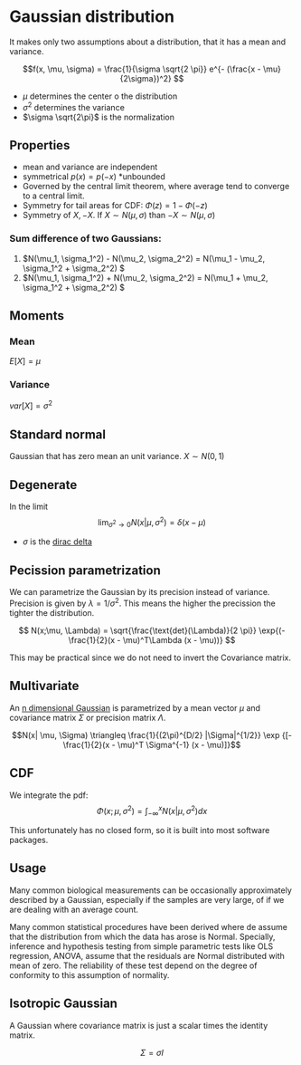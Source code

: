 # Gaussian distribution
It makes only two assumptions about a distribution, that it has a mean and variance.

$$f(x, \mu, \sigma) = \frac{1}{\sigma \sqrt{2 \pi}} e^{- (\frac{x - \mu}{2\sigma})^2} $$

* $\mu$ determines the center o the distribution
* $\sigma^2$ determines the variance
* $\sigma \sqrt{2\pi}$ is the normalization 


## Properties
* mean and variance are independent
* symmetrical $p(x) = p(-x)$ *unbounded
* Governed by the central limit theorem, where average tend to converge to a central limit.
* Symmetry for tail areas for CDF: $\Phi(z) = 1 -\Phi(-z)$
* Symmetry of $X, -X$. If $X \sim N(\mu, \sigma)$ than $-X \sim N(\mu, \sigma)$

### Sum difference of two Gaussians:
1. $N(\mu_1, \sigma_1^2) - N(\mu_2, \sigma_2^2) = N(\mu_1 - \mu_2, \sigma_1^2 + \sigma_2^2) $
2. $N(\mu_1, \sigma_1^2) + N(\mu_2, \sigma_2^2) = N(\mu_1 + \mu_2, \sigma_1^2 + \sigma_2^2) $
## Moments

### Mean
$E[X] = \mu$

### Variance

$var[X] = \sigma^2$

## Standard normal
Gaussian that has zero mean an unit variance.
$X \sim N(0,1)$

## Degenerate

In the limit 
$$ \lim_{\sigma^2 \rightarrow 0} N(x| \mu, \sigma^2)= \delta(x - \mu) $$

* $\sigma$ is the [dirac delta](dirac_measure.md)

## Pecission parametrization
We can parametrize the Gaussian by its precision instead of variance. Precision is given by $\lambda = 1 / \sigma^2$. This means the higher the precission the tighter the distribution. 

$$
N(x;\mu, \Lambda) =  \sqrt{\frac{\text{det}(\Lambda)}{2 \pi}} \exp{(-\frac{1}{2}(x - \mu)^T\Lambda (x - \mu))}
$$

This may be practical since we do not need to invert the Covariance matrix.

## Multivariate
An [n dimensional Gaussian](multivariate_gausasian.md) is parametrized by a mean vector $\mu$ and covariance matrix $\Sigma$ or precision matrix $\Lambda$.

$$N(x| \mu, \Sigma) \triangleq \frac{1}{(2\pi)^{D/2} |\Sigma|^{1/2}} \exp {[- \frac{1}{2}(x - \mu)^T \Sigma^{-1} (x - \mu)]}$$

## CDF
We integrate the pdf:
$$\Phi(x; \mu, \sigma^2) = \int_{-\infty}^x N(x| \mu, \sigma^2)dx $$

This unfortunately has no closed form, so it is built into most software packages. 

## Usage
Many common biological measurements can be occasionally approximately described by a Gaussian, especially if the samples are very large, of if we are dealing with an average count. 

Many common statistical procedures have been derived where de assume that the distribution from which the data has arose is Normal. Specially, inference and hypothesis testing from simple parametric tests like OLS regression, ANOVA, assume that the residuals are Normal distributed with mean of zero. The reliability of these test depend on the degree of conformity to this assumption of normality.

## Isotropic Gaussian
A Gaussian where covariance matrix is just a scalar times the identity matrix.

$$\Sigma = \sigma I$$